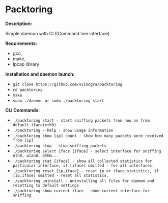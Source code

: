 # Packtoring

**Description:**

Simple daemon with CLI(Command line interface)

**Requirements:**

* gcc,
* make,
* lpcap library

**Installation and daemon launch:**
* `git clone https://github.com/vvinogra/packtoring`
* `cd packtoring`
* `make`
* `sudo ./daemon or sudo ./packtoring start`

**CLI Commands:**
* `./packtoring start - start sniffing packets from now on from default iface(eth0)`
* `./packtoring --help - show usage information`
* `./packtoring show [ip] count - show how many packets were received from [ip]`
* `./packtoring stop - stop sniffing packets`
* `./packtoring select iface [iface] - select interface for sniffing eth0, wlan0, ethN...`
* `./packtoring stat [iface] - show all collected statistics for particular interface, if [iface] omitted - for all interfaces.`
* `./packtoring reset [ip,iface] - reset ip or iface statistics, if [ip,iface] omitted - reset all statistics.`
* `./packtoring uninstall - uninstalling all files for daemon and resetting to default settings`
* `./packtoring show current iface - show current interface for sniffing`
